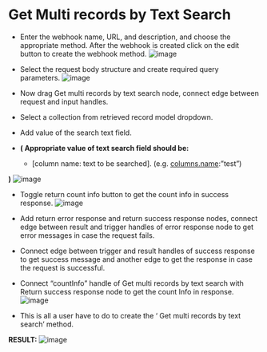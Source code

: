 ﻿# **Get Multi records by Text Search**
- Enter the webhook name, URL, and description, and choose the appropriate method. After the webhook is created click on the edit button to create the webhook method.
![image](https://github.com/sudhanshuInno/KnowledgeBase/assets/126747849/d734e2bc-5704-47d0-8273-dbe918e5fcb8)



- Select the request body structure and create required query parameters.
![image](https://github.com/sudhanshuInno/KnowledgeBase/assets/126747849/b2b3f4ee-8063-44c0-83fb-f86afc23f4f1)



- Now drag Get multi records by text search node, connect edge between request and input handles.
- Select a collection from retrieved record model dropdown.
- Add value of the search text field.
- **( Appropriate value of text search field should be:**
  - [column name: text to be searched]. (e.g. [columns.name](http://columns.name):”test”)

**)**
![image](https://github.com/sudhanshuInno/KnowledgeBase/assets/126747849/7a366ff3-a37e-47cb-9fed-f07106444e61)



- Toggle return count info button to get the count info in success response.
![image](https://github.com/sudhanshuInno/KnowledgeBase/assets/126747849/8747660f-91c5-443f-90ea-b207912f6838)



- Add return error response and return success response nodes, connect edge between result and trigger handles of error response node to get error messages in case the request fails.
- Connect edge between trigger and result handles of success response to get success message and another edge to get the response in case the request is successful.
- Connect “countInfo” handle of Get multi records by text search with Return success response node to get the count Info in response.
![image](https://github.com/sudhanshuInno/KnowledgeBase/assets/126747849/0af14153-9981-4ce0-a33d-e00e63d6d808)



- This is all a user have to do to create the ‘ Get multi records by text search’ method.

**RESULT:**
![image](https://github.com/sudhanshuInno/KnowledgeBase/assets/126747849/ed9eeb06-fecf-49b1-87f8-a6137dbc2608)


